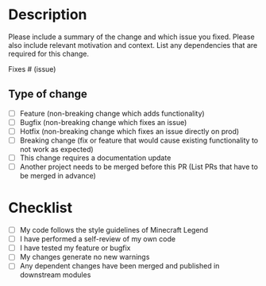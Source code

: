 # Description

Please include a summary of the change and which issue you fixed.
Please also include relevant motivation and context. List any dependencies that are required for this change.

Fixes # (issue)

## Type of change

- [ ] Feature (non-breaking change which adds functionality)
- [ ] Bugfix (non-breaking change which fixes an issue)
- [ ] Hotfix (non-breaking change which fixes an issue directly on prod)
- [ ] Breaking change (fix or feature that would cause existing functionality to not work as expected)
- [ ] This change requires a documentation update
- [ ] Another project needs to be merged before this PR (List PRs that have to be merged in advance)

# Checklist

- [ ] My code follows the style guidelines of Minecraft Legend
- [ ] I have performed a self-review of my own code
- [ ] I have tested my feature or bugfix
- [ ] My changes generate no new warnings
- [ ] Any dependent changes have been merged and published in downstream modules